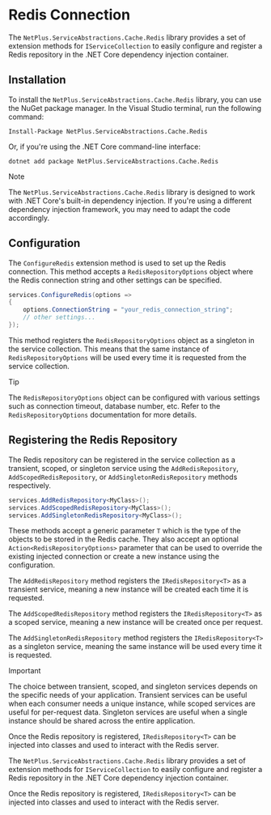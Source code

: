 # Redis Connection

The `NetPlus.ServiceAbstractions.Cache.Redis` library provides a set of extension methods for `IServiceCollection` to easily configure and register a Redis repository in the .NET Core dependency injection container.

## Installation

To install the `NetPlus.ServiceAbstractions.Cache.Redis` library, you can use the NuGet package manager. In the Visual Studio terminal, run the following command:

```shell
Install-Package NetPlus.ServiceAbstractions.Cache.Redis
```

Or, if you're using the .NET Core command-line interface:

```shell
dotnet add package NetPlus.ServiceAbstractions.Cache.Redis
```

> [!NOTE]
> The `NetPlus.ServiceAbstractions.Cache.Redis` library is designed to work with .NET Core's built-in dependency injection. If you're using a different dependency injection framework, you may need to adapt the code accordingly.

## Configuration

The `ConfigureRedis` extension method is used to set up the Redis connection. This method accepts a `RedisRepositoryOptions` object where the Redis connection string and other settings can be specified.

```csharp
services.ConfigureRedis(options =>
{
    options.ConnectionString = "your_redis_connection_string";
    // other settings...
});
```

This method registers the `RedisRepositoryOptions` object as a singleton in the service collection. This means that the same instance of `RedisRepositoryOptions` will be used every time it is requested from the service collection.

> [!TIP]
> The `RedisRepositoryOptions` object can be configured with various settings such as connection timeout, database number, etc. Refer to the `RedisRepositoryOptions` documentation for more details.

## Registering the Redis Repository

The Redis repository can be registered in the service collection as a transient, scoped, or singleton service using the `AddRedisRepository`, `AddScopedRedisRepository`, or `AddSingletonRedisRepository` methods respectively.

```csharp
services.AddRedisRepository<MyClass>();
services.AddScopedRedisRepository<MyClass>();
services.AddSingletonRedisRepository<MyClass>();
```

These methods accept a generic parameter `T` which is the type of the objects to be stored in the Redis cache. They also accept an optional `Action<RedisRepositoryOptions>` parameter that can be used to override the existing injected connection or create a new instance using the configuration.

The `AddRedisRepository` method registers the `IRedisRepository<T>` as a transient service, meaning a new instance will be created each time it is requested.

The `AddScopedRedisRepository` method registers the `IRedisRepository<T>` as a scoped service, meaning a new instance will be created once per request.

The `AddSingletonRedisRepository` method registers the `IRedisRepository<T>` as a singleton service, meaning the same instance will be used every time it is requested.

> [!IMPORTANT]
> The choice between transient, scoped, and singleton services depends on the specific needs of your application. Transient services can be useful when each consumer needs a unique instance, while scoped services are useful for per-request data. Singleton services are useful when a single instance should be shared across the entire application.

Once the Redis repository is registered, `IRedisRepository<T>` can be injected into classes and used to interact with the Redis server.

The `NetPlus.ServiceAbstractions.Cache.Redis` library provides a set of extension methods for `IServiceCollection` to easily configure and register a Redis repository in the .NET Core dependency injection container.

Once the Redis repository is registered, `IRedisRepository<T>` can be injected into classes and used to interact with the Redis server.
